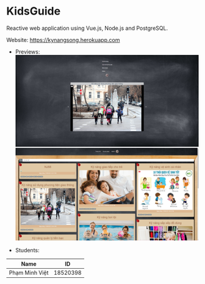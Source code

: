 # KidsGuide
Reactive web application using Vue.js, Node.js and PostgreSQL.

Website: https://kynangsong.herokuapp.com

+ Previews:
![preview_1](/previews/preview_1.png)
![preview_2](/previews/preview_2.png)

+ Students:

Name           | ID
---------------|---------
Phạm Minh Việt | 18520398